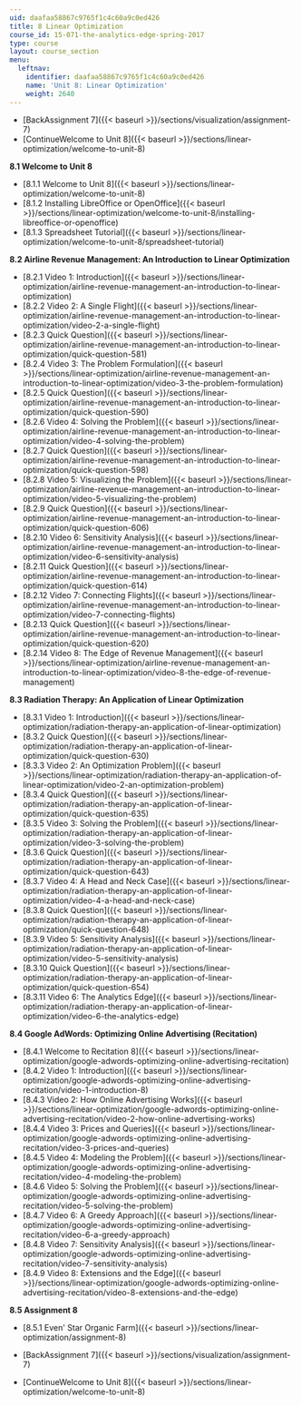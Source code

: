 ```yaml
---
uid: daafaa58867c9765f1c4c60a9c0ed426
title: 8 Linear Optimization
course_id: 15-071-the-analytics-edge-spring-2017
type: course
layout: course_section
menu:
  leftnav:
    identifier: daafaa58867c9765f1c4c60a9c0ed426
    name: 'Unit 8: Linear Optimization'
    weight: 2640
---
```


*   [BackAssignment 7]({{< baseurl >}}/sections/visualization/assignment-7)
*   [ContinueWelcome to Unit 8]({{< baseurl >}}/sections/linear-optimization/welcome-to-unit-8)

**8.1 Welcome to Unit 8**

*   [8.1.1 Welcome to Unit 8]({{< baseurl >}}/sections/linear-optimization/welcome-to-unit-8)
*   [8.1.2 Installing LibreOffice or OpenOffice]({{< baseurl >}}/sections/linear-optimization/welcome-to-unit-8/installing-libreoffice-or-openoffice)
*   [8.1.3 Spreadsheet Tutorial]({{< baseurl >}}/sections/linear-optimization/welcome-to-unit-8/spreadsheet-tutorial)

**8.2 Airline Revenue Management: An Introduction to Linear Optimization**

*   [8.2.1 Video 1: Introduction]({{< baseurl >}}/sections/linear-optimization/airline-revenue-management-an-introduction-to-linear-optimization)
*   [8.2.2 Video 2: A Single Flight]({{< baseurl >}}/sections/linear-optimization/airline-revenue-management-an-introduction-to-linear-optimization/video-2-a-single-flight)
*   [8.2.3 Quick Question]({{< baseurl >}}/sections/linear-optimization/airline-revenue-management-an-introduction-to-linear-optimization/quick-question-581)
*   [8.2.4 Video 3: The Problem Formulation]({{< baseurl >}}/sections/linear-optimization/airline-revenue-management-an-introduction-to-linear-optimization/video-3-the-problem-formulation)
*   [8.2.5 Quick Question]({{< baseurl >}}/sections/linear-optimization/airline-revenue-management-an-introduction-to-linear-optimization/quick-question-590)
*   [8.2.6 Video 4: Solving the Problem]({{< baseurl >}}/sections/linear-optimization/airline-revenue-management-an-introduction-to-linear-optimization/video-4-solving-the-problem)
*   [8.2.7 Quick Question]({{< baseurl >}}/sections/linear-optimization/airline-revenue-management-an-introduction-to-linear-optimization/quick-question-598)
*   [8.2.8 Video 5: Visualizing the Problem]({{< baseurl >}}/sections/linear-optimization/airline-revenue-management-an-introduction-to-linear-optimization/video-5-visualizing-the-problem)
*   [8.2.9 Quick Question]({{< baseurl >}}/sections/linear-optimization/airline-revenue-management-an-introduction-to-linear-optimization/quick-question-606)
*   [8.2.10 Video 6: Sensitivity Analysis]({{< baseurl >}}/sections/linear-optimization/airline-revenue-management-an-introduction-to-linear-optimization/video-6-sensitivity-analysis)
*   [8.2.11 Quick Question]({{< baseurl >}}/sections/linear-optimization/airline-revenue-management-an-introduction-to-linear-optimization/quick-question-614)
*   [8.2.12 Video 7: Connecting Flights]({{< baseurl >}}/sections/linear-optimization/airline-revenue-management-an-introduction-to-linear-optimization/video-7-connecting-flights)
*   [8.2.13 Quick Question]({{< baseurl >}}/sections/linear-optimization/airline-revenue-management-an-introduction-to-linear-optimization/quick-question-620)
*   [8.2.14 Video 8: The Edge of Revenue Management]({{< baseurl >}}/sections/linear-optimization/airline-revenue-management-an-introduction-to-linear-optimization/video-8-the-edge-of-revenue-management)

**8.3 Radiation Therapy: An Application of Linear Optimization**

*   [8.3.1 Video 1: Introduction]({{< baseurl >}}/sections/linear-optimization/radiation-therapy-an-application-of-linear-optimization)
*   [8.3.2 Quick Question]({{< baseurl >}}/sections/linear-optimization/radiation-therapy-an-application-of-linear-optimization/quick-question-630)
*   [8.3.3 Video 2: An Optimization Problem]({{< baseurl >}}/sections/linear-optimization/radiation-therapy-an-application-of-linear-optimization/video-2-an-optimization-problem)
*   [8.3.4 Quick Question]({{< baseurl >}}/sections/linear-optimization/radiation-therapy-an-application-of-linear-optimization/quick-question-635)
*   [8.3.5 Video 3: Solving the Problem]({{< baseurl >}}/sections/linear-optimization/radiation-therapy-an-application-of-linear-optimization/video-3-solving-the-problem)
*   [8.3.6 Quick Question]({{< baseurl >}}/sections/linear-optimization/radiation-therapy-an-application-of-linear-optimization/quick-question-643)
*   [8.3.7 Video 4: A Head and Neck Case]({{< baseurl >}}/sections/linear-optimization/radiation-therapy-an-application-of-linear-optimization/video-4-a-head-and-neck-case)
*   [8.3.8 Quick Question]({{< baseurl >}}/sections/linear-optimization/radiation-therapy-an-application-of-linear-optimization/quick-question-648)
*   [8.3.9 Video 5: Sensitivity Analysis]({{< baseurl >}}/sections/linear-optimization/radiation-therapy-an-application-of-linear-optimization/video-5-sensitivity-analysis)
*   [8.3.10 Quick Question]({{< baseurl >}}/sections/linear-optimization/radiation-therapy-an-application-of-linear-optimization/quick-question-654)
*   [8.3.11 Video 6: The Analytics Edge]({{< baseurl >}}/sections/linear-optimization/radiation-therapy-an-application-of-linear-optimization/video-6-the-analytics-edge)

**8.4 Google AdWords: Optimizing Online Advertising (Recitation)**

*   [8.4.1 Welcome to Recitation 8]({{< baseurl >}}/sections/linear-optimization/google-adwords-optimizing-online-advertising-recitation)
*   [8.4.2 Video 1: Introduction]({{< baseurl >}}/sections/linear-optimization/google-adwords-optimizing-online-advertising-recitation/video-1-introduction-8)
*   [8.4.3 Video 2: How Online Advertising Works]({{< baseurl >}}/sections/linear-optimization/google-adwords-optimizing-online-advertising-recitation/video-2-how-online-advertising-works)
*   [8.4.4 Video 3: Prices and Queries]({{< baseurl >}}/sections/linear-optimization/google-adwords-optimizing-online-advertising-recitation/video-3-prices-and-queries)
*   [8.4.5 Video 4: Modeling the Problem]({{< baseurl >}}/sections/linear-optimization/google-adwords-optimizing-online-advertising-recitation/video-4-modeling-the-problem)
*   [8.4.6 Video 5: Solving the Problem]({{< baseurl >}}/sections/linear-optimization/google-adwords-optimizing-online-advertising-recitation/video-5-solving-the-problem)
*   [8.4.7 Video 6: A Greedy Approach]({{< baseurl >}}/sections/linear-optimization/google-adwords-optimizing-online-advertising-recitation/video-6-a-greedy-approach)
*   [8.4.8 Video 7: Sensitivity Analysis]({{< baseurl >}}/sections/linear-optimization/google-adwords-optimizing-online-advertising-recitation/video-7-sensitivity-analysis)
*   [8.4.9 Video 8: Extensions and the Edge]({{< baseurl >}}/sections/linear-optimization/google-adwords-optimizing-online-advertising-recitation/video-8-extensions-and-the-edge)

**8.5 Assignment 8**

*   [8.5.1 Even' Star Organic Farm]({{< baseurl >}}/sections/linear-optimization/assignment-8)

*   [BackAssignment 7]({{< baseurl >}}/sections/visualization/assignment-7)
*   [ContinueWelcome to Unit 8]({{< baseurl >}}/sections/linear-optimization/welcome-to-unit-8)